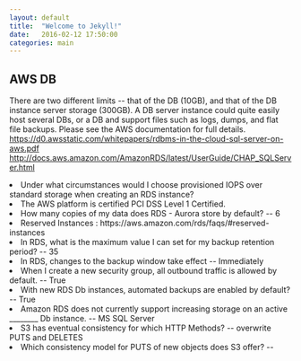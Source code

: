 ```yaml
---
layout: default
title:  "Welcome to Jekyll!"
date:   2016-02-12 17:50:00
categories: main
---
```


<h2> AWS DB </h2>

There are two different limits -- that of the DB (10GB), and that of the DB instance server storage (300GB). A DB server instance could quite easily host several DBs, or a DB and support files such as logs, dumps, and flat file backups. Please see the AWS documentation for full details.
https://d0.awsstatic.com/whitepapers/rdbms-in-the-cloud-sql-server-on-aws.pdf
http://docs.aws.amazon.com/AmazonRDS/latest/UserGuide/CHAP_SQLServer.html

<li>Under what circumstances would I choose provisioned IOPS over standard storage when creating an RDS instance?
<li>The AWS platform is certified PCI DSS Level 1 Certified.
<li>How many copies of my data does RDS - Aurora store by default? -- 6
<li>Reserved Instances : https://aws.amazon.com/rds/faqs/#reserved-instances
<li>In RDS, what is the maximum value I can set for my backup retention period? -- 35
<li>In RDS, changes to the backup window take effect -- Immediately
<li>When I create a new security group, all outbound traffic is allowed by default. -- True
<li>With new RDS Db instances, automated backups are enabled by default? -- True
<li>Amazon RDS does not currently support increasing storage on an active ________ Db instance. -- MS SQL Server 
<li>S3 has eventual consistency for which HTTP Methods? -- overwrite PUTS and DELETES
<li>Which consistency model for PUTS of new objects does S3 offer? -- 
